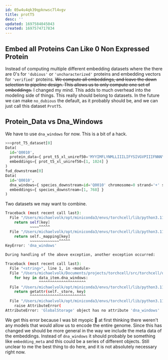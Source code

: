 ```yaml
---
id: 05w4u4qk39qpknwsc7l4vgv
title: protT5
desc: ''
updated: 1697584045043
created: 1697574717834
---
```

## Embed all Proteins Can Like 0 Non Expressed Protein

Instead of computing multiple different embedding datasets where the there are 0's for `'dubious'` or `'uncharacterized'` proteins and embedding vectors for `'verified'` proteins. ~~We compute all embeddings, and leave the down selection to pipeline design. This allows us to only compute one set of embeddings.~~ I changed my mind. This adds to much overhead into the modeling side of things. This really should belong to datasets. In the future we can make `no_dubious` the default, as it probably should be, and we can just call this dataset `ProtT5`.

## Protein_Data vs Dna_Windows

We have to use `dna_windows` for now. This is a bit of a hack.

```python
>>>prot_T5_dataset[0]
Data(
  id='Q0010',
  protein_data={ prot_t5_xl_uniref50='MYYIMFLYNMLLIIILIFYSIVGVPIIIFNNNYYWDPDIFLFIIYYFIKFIIIFNLYLYYMINYIVYTPSGSPPGRGTYILLYNMLYSYNMFIDYVMKFITCVTYMYLMFWLLSPTPSPYYVSEVPVS*' },
  embeddings={ prot_t5_xl_uniref50=[1, 1024] }
)
fud_downstream[0]
Data(
  id='Q0010',
  dna_windows={ species_downstream=id='Q0010' chromosome=0 strand='+' start=3952 end=4338 seq='TAAGAAACCGGGACTTATATATTTATAAATATAAATCTAACTTAATTAATAATTTAAATAATATACTTTATATTTTATAAATAAAAATAATTATAACCTTTTTTATAATTATATATAATAATAATATATATTATCAAATAATTATTATTTCTTTTTTTTCTTTAATTAATTAATTAATTAATATTTTATAAAAATATATTTCTCCTTACGGGGTTCCGGCTCCCGTAGCCGGGGCCCGAAACTAAATAAAATATATTATTAATAATATTATATAATATAATAATAATATAATAATTTTAT' start_window=4335 end_window=4635 },
  embeddings={ species_downstream=[1, 768] }
)
```

Two datasets we may want to combine.

```bash
Traceback (most recent call last):
  File "/Users/michaelvolk/opt/miniconda3/envs/torchcell/lib/python3.11/site-packages/torch_geometric/data/storage.py", line 79, in __getattr__
    return self[key]
           ~~~~^^^^^
  File "/Users/michaelvolk/opt/miniconda3/envs/torchcell/lib/python3.11/site-packages/torch_geometric/data/storage.py", line 104, in __getitem__
    return self._mapping[key]
           ~~~~~~~~~~~~~^^^^^
KeyError: 'dna_windows'

During handling of the above exception, another exception occurred:

Traceback (most recent call last):
  File "<string>", line 1, in <module>
  File "/Users/michaelvolk/Documents/projects/torchcell/src/torchcell/datasets/embedding.py", line 119, in __add__
    for key in data_item.dna_windows:
               ^^^^^^^^^^^^^^^^^^^^^
  File "/Users/michaelvolk/opt/miniconda3/envs/torchcell/lib/python3.11/site-packages/torch_geometric/data/data.py", line 441, in __getattr__
    return getattr(self._store, key)
           ^^^^^^^^^^^^^^^^^^^^^^^^^
  File "/Users/michaelvolk/opt/miniconda3/envs/torchcell/lib/python3.11/site-packages/torch_geometric/data/storage.py", line 81, in __getattr__
    raise AttributeError(
AttributeError: 'GlobalStorage' object has no attribute 'dna_windows'
```

We get this error because I was bit myopic 👀 at first thinking there weren't any models that would allow us to encode the entire genome. Since this has changed we should be more general in the way we include the meta data of the embeddings. Instead of `dna_windows` it should probably be something like `embedding_meta` and this could be a series of different objects. Still unclear to me the best thing to do here, and it is not absolutely necessary right now.

